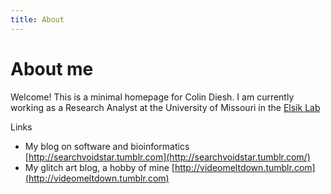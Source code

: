 ```yaml
---
title: About
---
```

# About me 


Welcome! This is a minimal homepage for Colin Diesh. I am currently working as a Research Analyst at the University of Missouri in the [Elsik Lab](http://genomes.missouri.edu/drupal/elsiklab/?q=people)



Links

- My blog on software and bioinformatics [http://searchvoidstar.tumblr.com](http://searchvoidstar.tumblr.com/)
- My glitch art blog, a hobby of mine [http://videomeltdown.tumblr.com](http://videomeltdown.tumblr.com)
